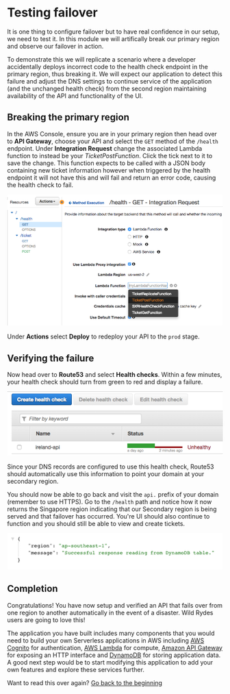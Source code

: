 # Testing failover

It is one thing to configure failover but to have real confidence in our
setup, we need to test it. In this module we will artifically break our
primary region and observe our failover in action.

To demonstrate this we will replicate a scenario where a developer
accidentally deploys incorrect code to the health check endpoint in the
primary region, thus breaking it. We will expect our application to detect
this failure and adjust the DNS settings to continue service of the
application (and the unchanged health check) from the second region
maintaining availability of the API and functionality of the UI.

## Breaking the primary region

In the AWS Console, ensure you are in your primary region then head over to
**API Gateway**, choose your API and select the `GET` method of the `/health`
endpoint. Under **Integration Request** change the associated Lambda function
to instead be your *TicketPostFunction*. Click the tick next to it to save the
change. This function expects to be called with a JSON body containing new
ticket information however when triggered by the health endpoint it will not
have this and will fail and return an error code, causing the health check to
fail.

![Break api](images/break-api.png)

Under **Actions** select **Deploy** to redeploy your API to the `prod` stage.

## Verifying the failure

Now head over to **Route53** and select **Health checks**. Within a few
minutes, your health check should turn from green to red and display a
failure.

![Failed health check](images/failed-health.png)

Since your DNS records are configured to use this health check, Route53 should
automatically use this information to point your domain at your secondary
region.

You should now be able to go back and visit the `api.` prefix of your domain
(remember to use HTTPS). Go to the `/health` path and notice how it now
returns the Singapore region indicating that our Secondary region is being
served and that failover has occurred. You're UI should also continue to
function and you should still be able to view and create tickets.

![Failed over health check response](images/failed-over-response.png)

## Completion

Congratulations! You have now setup and verified an API that fails over from
one region to another automatically in the event of a disaster. Wild Rydes
users are going to love this!

The application you have built includes many components that you would need to
build your own Serverless applications in AWS including [AWS
Cognito](https://aws.amazon.com/cognito) for authentication, [AWS
Lambda](https://aws.amazon.com/lambda) for compute, [Amazon API
Gateway](https://aws.amazon.com/apigateway) for exposing an HTTP interface and
[DynamoDB](https://aws.amazon.com/dynamodb) for storing application data. A
good next step would be to start modifying this application to add your own
features and explore these services further.

Want to read this over again? [Go back to the beginning](../README.md)
